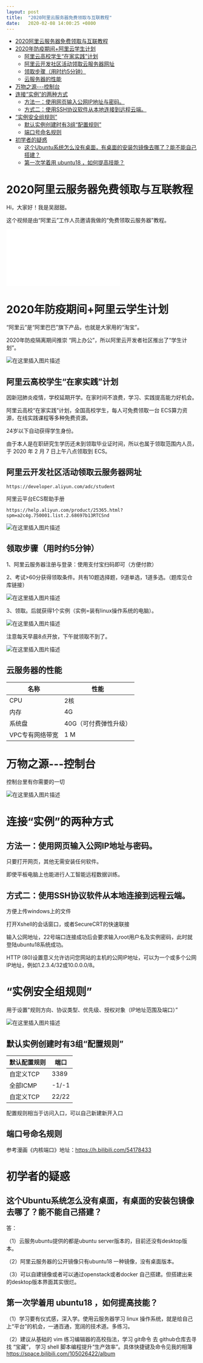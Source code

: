 ```yaml
---
layout: post
title:  "2020阿里云服务器免费领取与互联教程"
date:   2020-02-08 14:00:25 +0800
---
```

<!-- TOC -->

- [2020阿里云服务器免费领取与互联教程](#2020阿里云服务器免费领取与互联教程)
- [2020年防疫期间+阿里云学生计划](#2020年防疫期间阿里云学生计划)
    - [阿里云高校学生“在家实践”计划](#阿里云高校学生在家实践计划)
    - [阿里云开发社区活动领取云服务器网址](#阿里云开发社区活动领取云服务器网址)
    - [领取步骤（用时约5分钟）](#领取步骤用时约5分钟)
    - [云服务器的性能](#云服务器的性能)
- [万物之源---控制台](#万物之源---控制台)
- [连接“实例”的两种方式](#连接实例的两种方式)
    - [方法一：使用网页输入公网IP地址与密码。](#方法一使用网页输入公网ip地址与密码)
    - [方式二：使用SSH协议软件从本地连接到远程云端。](#方式二使用ssh协议软件从本地连接到远程云端)
- [“实例安全组规则”](#实例安全组规则)
    - [默认实例创建时有3组“配置规则”](#默认实例创建时有3组配置规则)
    - [端口号命名规则](#端口号命名规则)
- [初学者的疑惑](#初学者的疑惑)
    - [这个Ubuntu系统怎么没有桌面，有桌面的安装包镜像去哪了？能不能自己搭建？](#这个ubuntu系统怎么没有桌面有桌面的安装包镜像去哪了能不能自己搭建)
    - [第一次学着用 ubuntu18 ，如何提高技能？](#第一次学着用-ubuntu18-如何提高技能)

<!-- /TOC -->

# 2020阿里云服务器免费领取与互联教程

Hi，大家好！我是吴甜甜。

这个视频是由“阿里云”工作人员邀请我做的“免费领取云服务器”教程。


<iframe src="//player.bilibili.com/player.html?aid=87664604&cid=149774099&page=1" scrolling="no" border="0" frameborder="no" framespacing="0" allowfullscreen="true"> </iframe>

# 2020年防疫期间+阿里云学生计划

“阿里云”是“阿里巴巴”旗下产品，也就是大家用的“淘宝”。

2020年防疫隔离期间推崇 “网上办公”，所以阿里云开发者社区推出了“学生计划”。

![在这里插入图片描述](https://img-blog.csdnimg.cn/2020020901412422.png?x-oss-process=image/watermark,type_ZmFuZ3poZW5naGVpdGk,shadow_10,text_aHR0cHM6Ly9ibG9nLmNzZG4ubmV0L3UwMTQxNzEwOTE=,size_16,color_FFFFFF,t_70)

## 阿里云高校学生“在家实践”计划

因新冠肺炎疫情，学校延期开学。在家时间不浪费，学习、实践提高能力好机会。

阿里云高校“在家实践”计划，全国高校学生，每人可免费领取一台 ECS算力资源，在线实践课程等多种免费资源。

24岁以下自动获得学生身份。

由于本人是在职研究生学历还未到领取毕业证时间，所以也属于领取范围内人员，于 2020 年 2 月 7 日上午八点领取到 ECS。


## 阿里云开发社区活动领取云服务器网址

```
https://developer.aliyun.com/adc/student

```

阿里云平台ECS帮助手册

```
https://help.aliyun.com/product/25365.html?spm=a2c4g.750001.list.2.68697b13RTCSnd
```

![在这里插入图片描述](https://img-blog.csdnimg.cn/2020020901511579.png?x-oss-process=image/watermark,type_ZmFuZ3poZW5naGVpdGk,shadow_10,text_aHR0cHM6Ly9ibG9nLmNzZG4ubmV0L3UwMTQxNzEwOTE=,size_16,color_FFFFFF,t_70)


## 领取步骤（用时约5分钟）

1、阿里云服务器注册与登录：使用支付宝扫码即可（方便付款）



2、考试>60分获得领取条件。共有10题选择题，9道单选，1道多选。（题库见仓库链接）

![在这里插入图片描述](https://img-blog.csdnimg.cn/20200209014448365.png?x-oss-process=image/watermark,type_ZmFuZ3poZW5naGVpdGk,shadow_10,text_aHR0cHM6Ly9ibG9nLmNzZG4ubmV0L3UwMTQxNzEwOTE=,size_16,color_FFFFFF,t_70)


3、领取。后就获得1个实例（实例=装有linux操作系统的电脑）。


![在这里插入图片描述](https://img-blog.csdnimg.cn/20200209014234591.png?x-oss-process=image/watermark,type_ZmFuZ3poZW5naGVpdGk,shadow_10,text_aHR0cHM6Ly9ibG9nLmNzZG4ubmV0L3UwMTQxNzEwOTE=,size_16,color_FFFFFF,t_70)

注意每天早晨8点开放，下午就领取不到了。


![在这里插入图片描述](https://img-blog.csdnimg.cn/20200209014827714.png?x-oss-process=image/watermark,type_ZmFuZ3poZW5naGVpdGk,shadow_10,text_aHR0cHM6Ly9ibG9nLmNzZG4ubmV0L3UwMTQxNzEwOTE=,size_16,color_FFFFFF,t_70)


## 云服务器的性能

名称|性能
---|---
CPU|2核
内存|4G
系统盘|40G（可付费弹性升级）
VPC专有网络带宽| 1 M


# 万物之源---控制台
控制台里有你需要的一切

![在这里插入图片描述](https://img-blog.csdnimg.cn/20200209014618707.png?x-oss-process=image/watermark,type_ZmFuZ3poZW5naGVpdGk,shadow_10,text_aHR0cHM6Ly9ibG9nLmNzZG4ubmV0L3UwMTQxNzEwOTE=,size_16,color_FFFFFF,t_70)

# 连接“实例”的两种方式


## 方法一：使用网页输入公网IP地址与密码。

只要打开网页，其他无需安装任何软件。

即使平板电脑上也能进行人工智能远程数据训练。

## 方式二：使用SSH协议软件从本地连接到远程云端。

方便上传windows上的文件

打开Xshell的会话窗口，或者SecureCRT的快速联接

输入公网地址，22号端口连接成功后会要求输入root用户名及实例密码，此时就登陆ubuntu18系统成功。

HTTP (80)设置意义允许访问您网站的主机的公网IP地址，可以为一个或多个公网IP地址，例如1.2.3.4/32或10.0.0.0/8。


# “实例安全组规则”

用于设置"规则方向、协议类型、优先级、授权对象（IP地址范围及端口）”

![在这里插入图片描述](https://img-blog.csdnimg.cn/20200209014715465.png?x-oss-process=image/watermark,type_ZmFuZ3poZW5naGVpdGk,shadow_10,text_aHR0cHM6Ly9ibG9nLmNzZG4ubmV0L3UwMTQxNzEwOTE=,size_16,color_FFFFFF,t_70)

## 默认实例创建时有3组“配置规则”


默认配置规则|端口
---|---
自定义TCP|3389
全部ICMP|-1/-1
自定义TCP|22/22

配置规则相当于访问入口，可以自己新建新开入口

## 端口号命名规则

参考漫画《内核端口》地址：https://h.bilibili.com/54178433




# 初学者的疑惑

## 这个Ubuntu系统怎么没有桌面，有桌面的安装包镜像去哪了？能不能自己搭建？

答：

（1）云服务ubuntu提供的都是ubuntu server版本的，目前还没有desktop版本。

（2）阿里云服务器的公开镜像只有ubuntu18 一种镜像，没有桌面版本。

（3）可以自建镜像或者可以通过openstack或者docker 自己搭建。但搭建出来的desktop版本界面其实很烂。

## 第一次学着用 ubuntu18 ，如何提高技能？

（1）学习要有仪式感，深入学。使用云服务器学习 linux 操作系统，就是给自己上“平台”的机会，一通百通，宽阔的技术道。多练习。

（2）建议从基础的 vim 练习编辑器的高校指法，学习 git命令 去 github仓库去寻找 “宝藏”，  学习 shell 脚本编程提升“生产效率”。具体快捷键及命令见我的相簿 https://space.bilibili.com/105026422/album  
